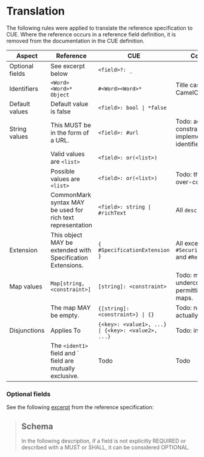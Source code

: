 # Translation

The following rules were applied to translate the reference specification to 
CUE. Where the reference occurs in a reference field definition, it is removed from the
documentation in the CUE definition.

| Aspect          | Reference                                                        | CUE                                                | Comments                                                      |
| --------------- | ---------------------------------------------------------------- | -------------------------------------------------- | ------------------------------------------------------------- |
| Optional fields | See excerpt below                                                | `<field>?: _`                                      |                                                               |
| Identifiers     | `<Word> <Word>* Object`                                          | `#<Word><Word>*`                                   | Title case phrases to CamelCase                               |
| Default values  | Default value is false                                           | `<field>: bool \| *false `                         |                                                               |
| String values   | This MUST be in the form of a URL.                               | `<field>: #url`                                    | Todo: actual url constraint not implemented, only identified. |
|                 | Valid values are `<list>`                                        | `<field>: or(<list>)`                              |                                                               |
|                 | Possible values are `<list>`                                     | `<field>: or(<list>)`                              | Todo: this may to over-constrained.                           |
|                 | CommonMark syntax MAY be used for rich text representation       | `<field>: string \| #richText`                     | All `description` fields                                      |
| Extension       | This object MAY be extended with Specification Extensions.       | `{ #SpecificationExtension }`                      | All except `#SecurityRequirement` and `#Reference`            |
| Map values      | `Map[string, <constraint>]`                                      | `[string]: <constraint>`                           | Todo: may be underconstrained in permitting empty maps.       |
|                 | The map MAY be empty.                                            | `{[string]: <constraint>} \| {}`                   | Todo: not sure if actually necessary.                         |
| Disjunctions    | Applies To                                                       | `{<key>: <value1>, ...} \| {<key>: <value2>, ...}` | Todo: incomplete                                              |
|                 | The `<ident1>` field and `<ident2> field are mutually exclusive. | Todo                                               | Todo                                                          |
### Optional fields

See the following [excerpt](https://swagger.io/specification/#schema) from the reference 
specification:

> ## Schema
>
> In the following description, if a field is not explicitly REQUIRED or 
> described with a MUST or SHALL, it can be considered OPTIONAL.